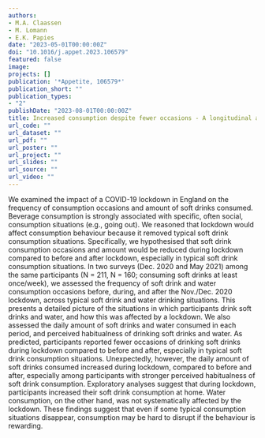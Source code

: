 ```yaml
---
authors:
- M.A. Claassen
- M. Lomann
- E.K. Papies
date: "2023-05-01T00:00:00Z"
doi: "10.1016/j.appet.2023.106579"
featured: false
image:
projects: []
publication: '*Appetite, 106579*'
publication_short: ""
publication_types:
- "2"
publishDate: "2023-08-01T00:00:00Z"
title: Increased consumption despite fewer occasions - A longitudinal analysis of COVID-19 lockdown effects on soft drink consumption in England
url_code: ""
url_dataset: ""
url_pdf: ""
url_poster: ""
url_project: ""
url_slides: ""
url_source: ""
url_video: ""
---
```


We examined the impact of a COVID-19 lockdown in England on the frequency of consumption occasions and amount of soft drinks consumed. Beverage consumption is strongly associated with specific, often social, consumption situations (e.g., going out). We reasoned that lockdown would affect consumption behaviour because it removed typical soft drink consumption situations. Specifically, we hypothesised that soft drink consumption occasions and amount would be reduced during lockdown compared to before and after lockdown, especially in typical soft drink consumption situations. In two surveys (Dec. 2020 and May 2021) among the same participants (N = 211, N = 160; consuming soft drinks at least once/week), we assessed the frequency of soft drink and water consumption occasions before, during, and after the Nov./Dec. 2020 lockdown, across typical soft drink and water drinking situations. This presents a detailed picture of the situations in which participants drink soft drinks and water, and how this was affected by a lockdown. We also assessed the daily amount of soft drinks and water consumed in each period, and perceived habitualness of drinking soft drinks and water. As predicted, participants reported fewer occasions of drinking soft drinks during lockdown compared to before and after, especially in typical soft drink consumption situations. Unexpectedly, however, the daily amount of soft drinks consumed increased during lockdown, compared to before and after, especially among participants with stronger perceived habitualness of soft drink consumption. Exploratory analyses suggest that during lockdown, participants increased their soft drink consumption at home. Water consumption, on the other hand, was not systematically affected by the lockdown. These findings suggest that even if some typical consumption situations disappear, consumption may be hard to disrupt if the behaviour is rewarding.